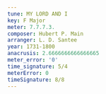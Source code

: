 ```yaml
---
tune: MY LORD AND I
key: F Major
meter: 7.7.7.3.
composer: Hubert P. Main
arranger: L. D. Santee
year: 1731-1800
anacrusis: 2.6666666666666665
meter_error: '0'
time_signature: 5/4
meterError: 0
timeSignature: 8/8
---
```

